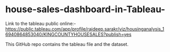 # house-sales-dashboard-in-Tableau-

Link to the tableau public online:- https://public.tableau.com/app/profile/rajdeep.sarakr/viz/housinganalysis_16940864853040/KINGCOUNTYHOUSESALES?publish=yes 

This GitHub repo contains the tableau file and the dataset. 
